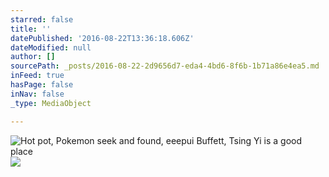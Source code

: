 ```yaml
---
starred: false
title: ''
datePublished: '2016-08-22T13:36:18.606Z'
dateModified: null
author: []
sourcePath: _posts/2016-08-22-2d9656d7-eda4-4bd6-8f6b-1b71a86e4ea5.md
inFeed: true
hasPage: false
inNav: false
_type: MediaObject

---
```

![Hot pot, Pokemon seek and found, eeepui Buffett, Tsing Yi is a good place](https://the-grid-user-content.s3-us-west-2.amazonaws.com/eefff490-a630-4bb2-bbe9-9ed02bfc91a5.jpg)
![](https://the-grid-user-content.s3-us-west-2.amazonaws.com/79e3d4f1-d3de-4a0b-b37a-14b1a11d9cd7.jpg)